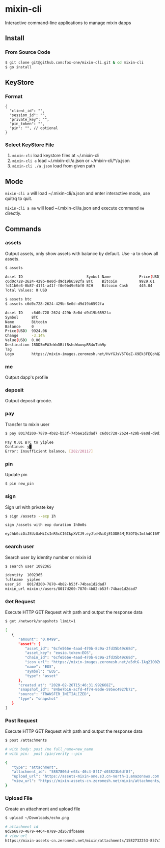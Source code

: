 # mixin-cli
Interactive command-line applications to manage mixin dapps

## Install

### From Source Code

```bash
$ git clone git@github.com:fox-one/mixin-cli.git & cd mixin-cli
$ go install
```

## KeyStore

### Format

```json5
{
  "client_id": "",
  "session_id": "",
  "private_key": "",
  "pin_token": "",
  "pin": "", // optional
}
```

### Select KeyStore File

1. ```mixin-cli``` load keystore files at ~/.mixin-cli
2. ```mixin-cli a``` load ~/.mixin-cli/a.json or ~/mixin-cli/*/a.json
3. ```mixin-cli ./a.json``` load from given path

## Mode

```mixin-cli a``` will load ~/.mixin-cli/a.json and enter interactive mode, use quit/q to quit.

```mixin-cli a me``` will load ~/.mixin-cli/a.json and execute command ```me``` directly.

## Commands

### assets

Output assets, only show assets with balance by default.
Use -a to show all assets.

```bash
$ assets

Asset ID                             Symbol Name             Price(USD) Change  Balance Value(USD)
c6d0c728-2624-429b-8e0d-d9d19b6592fa BTC    Bitcoin          9929.61    -3.14%  0       0.00
fd11b6e3-0b87-41f1-a41f-f0e9b49e5bf0 BCH    Bitcoin Cash     445.04     -8.17%  0       0.00
Total Values: 0 USD
```

```bash
$ assets btc
$ assets c6d0c728-2624-429b-8e0d-d9d19b6592fa

Asset ID    c6d0c728-2624-429b-8e0d-d9d19b6592fa
Symbol      BTC
Name        Bitcoin
Balance     0
Price(USD)  9924.06
Change      -3.14%
Value(USD)  0.00
Destination 1BDD5mPA3nWnDBtfBshuWuovpRR4uTbh9p
Tag
Logo        https://mixin-images.zeromesh.net/HvYGJsV5TGeZ-X9Ek3FEQohQZ3fE9LBEBGcOcn4c4BNHovP4fW4YB97Dg5LcXoQ1hUjMEgjbl1DPlKg1TW7kK6XP=s128
```

### me

Output dapp's profile

### deposit

Output deposit qrcode.

### pay

Transfer to mixin user

```bash
$ pay 8017d200-7870-4b82-b53f-74bae1d2dad7 c6d0c728-2624-429b-8e0d-d9d19b6592fa 0.01 "pay by mixin cli"

Pay 0.01 BTC to yiplee
Continue: y█
Error: Insufficient balance. [202/20117]
```

### pin

Update pin

```bash
$ pin new_pin
```

### sign

Sign url with private key

```bash
$ sign /assets --exp 1h

sign /assets with exp duration 1h0m0s

eyJhbGciOiJSUzUxMiIsInR5cCI6IkpXVCJ9.eyJleHAiOjE1ODE4MjM3OTQsImlhdCI6MTU4MTgyMDE5NCwianRpIjoiNzQyYzQ2OWYtNGM1My00NmM2LThiMGEtYjhjZjQ5MWUxYTFlIiwic2NwIjoiRlVMTCIsInNpZCI6ImRiMmYzMmJiLWYyYTUtNDJiMS1iOTQ2LTYzYTRlMTI5YjAyYyIsInNpZyI6Ijg1NzNlYzVhNDdjNjkxZGIzMDczZjkyMjUwNjg3OTk4OWJhYTIwYjgyZmNkMWUxMjZjMDdkYjZiNGI5ZTA3OWUiLCJ1aWQiOiI1YzRmMzBhNi0xZjQ5LTQzYzMtYjM3Yi1jMDFhYWU1MTkxYWYifQ.i2H1AaCSXw5F7rA0iyqHqQxQP34uoecnWEbH-cwfFegtBnjYq1jxAgYNnMautH9_zJbnJ9yHIeDZ80UK7KVDpLz61k0k27tHsPJt8yPFaC5aoW_r3PiqlUIYW59c_tm42IrD_SzNMRGJ_JCQXHr9fU42VyRLaN0A--8TRFWzG6A
```

### search user

Search user by identity number or mixin id

```bash
$ search user 1092365

identity  1092365
fullname  yiplee
user_id   8017d200-7870-4b82-b53f-74bae1d2dad7
mixin_url mixin://users/8017d200-7870-4b82-b53f-74bae1d2dad7
```

### Get Request

Execute HTTP GET Request with path and output the response data

```bash
$ get /network/snapshots limit=1

[
   {
      "amount": "0.0499",
      "asset": {
         "asset_id": "6cfe566e-4aad-470b-8c9a-2fd35b49c68d",
         "asset_key": "eosio.token:EOS",
         "chain_id": "6cfe566e-4aad-470b-8c9a-2fd35b49c68d",
         "icon_url": "https://mixin-images.zeromesh.net/a5dtG-IAg2IO0Zm4HxqJoQjfz-5nf1HWZ0teCyOnReMd3pmB8oEdSAXWvFHt2AJkJj5YgfyceTACjGmXnI-VyRo=s128",
         "name": "EOS",
         "symbol": "EOS",
         "type": "asset"
      },
      "created_at": "2020-02-26T15:46:31.992668Z",
      "snapshot_id": "84be7b16-acfd-4f74-86de-595ec4927b72",
      "source": "TRANSFER_INITIALIZED",
      "type": "snapshot"
   }
]
```

### Post Request

Execute HTTP GET Request with path and output the response data

```bash
$ post /attachments

# with body: post /me full_name=new_name
# with pin:  post /pin/verify --pin

{
   "type": "attachment",
   "attachment_id": "5887806d-e63c-46c4-8f17-d03823b6df8f",
   "upload_url": "https://assets-mixin-one.s3.cn-north-1.amazonaws.com.cn/mixin/attachments/1582732108-c474aa169a065ce2f618be66a426a69c004033c63c8ad58835bcb9799a40c9d5?X-Amz-Algorithm=AWS4-HMAC-SHA256\u0026X-Amz-Credential=AKIAPKOJS6Y7LAXBVZNA%2F20200226%2Fcn-north-1%2Fs3%2Faws4_request\u0026X-Amz-Date=20200226T154828Z\u0026X-Amz-Expires=21600\u0026X-Amz-SignedHeaders=content-type%3Bhost%3Bx-amz-acl\u0026X-Amz-Signature=934c5072c9a5b66533ec5bab5b0280f854426e538a4127685eeeab3fa7af309f",
   "view_url": "https://mixin-assets-cn.zeromesh.net/mixin/attachments/1582732108-c474aa169a065ce2f618be66a426a69c004033c63c8ad58835bcb9799a40c9d5"
}
```

### Upload File

Create an attachment and upload file

```bash
$ upload ~/Downloads/echo.png

# attachment id
8d266870-4679-4464-8789-3d267dfbaa8e
# view url
https://mixin-assets-cn.zeromesh.net/mixin/attachments/1582732253-857c73a883e6b7c352bc8c14879218a01bf5161f19dcebd2738ae0cdccdab8a6
```
